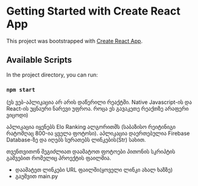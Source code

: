 # Getting Started with Create React App

This project was bootstrapped with [Create React App](https://github.com/facebook/create-react-app).

## Available Scripts

In the project directory, you can run:

### `npm start`

(ეს ვებ-აპლიკაცია არ არის დაწერილი რეაქტში. Native Javascript-ის და React-ის უცნაური ნარევი უფროა. როცა ეს გავაკეთე რეაქთზე არაფერი ვიცოდი)

აპლიკაცია იყენებს Elo Ranking ალგორითმს (საბაზისო რეიტინიგი რატომღაც 800-ია ყველა ფოტოსი). აპლიკაცია დაერთებულია Firebase Database-ზე და იღებს
სურათებს ლინკების(Str) სახით.

თვენთვითონ შეგიძლიათ დაამატოთ ფოტოები პითონის სკრიპტის გაშვებით რომელიც პროექტის ფაილშია.
- დაამატეთ ლინკები URL ფაილში(ყოველი ლინკი ახალ ხაზზე)
- გაუშვით main.py

